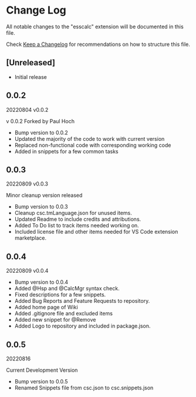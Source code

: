 # Change Log

All notable changes to the "esscalc" extension will be documented in this file.

Check [Keep a Changelog](http://keepachangelog.com/) for recommendations on how to structure this file.

## [Unreleased]

- Initial release


## 0.0.2
20220804 v0.0.2

v 0.0.2 Forked by Paul Hoch
- Bump version to 0.0.2
- Updated the majority of the code to work with current version
- Replaced non-functional code with corresponding working code
- Added in snippets for a few common tasks

## 0.0.3
20220809 v0.0.3

Minor cleanup version released
- Bump version to 0.0.3
- Cleanup csc.tmLanguage.json for unused items.
- Updated Readme to include credits and attributions.
- Added To Do list to track items needed working on.
- Included license file and other items needed for VS Code extension marketplace.


## 0.0.4
20220809 v0.0.4

- Bump version to 0.0.4
- Added @Hsp and @CalcMgr syntax check.
- Fixed descriptions for a few snippets.
- Added Bug Reports and Feature Requests to repository. 
- Added home page of Wiki
- Added .gitignore file and excluded items
- Added new snippet for @Remove 
- Added Logo to repository and included in package.json.

## 0.0.5
20220816

Current Development Version
- Bump version to 0.0.5
- Renamed Snippets file from csc.json to csc.snippets.json
